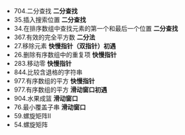 - 704.二分查找  **二分查找**   
- 35.插入搜索位置  **二分查找**
- 34.在排序数组中查找元素的第一个和最后一个位置  **二分查找**
- 367.有效的完全平方数  **二分法**
- 27.移除元素  **快慢指针（双指针）初遇**
- 26.删除有序数组中的重复项  **快慢指针**
- 283.移动零  **快慢指针**
- 844.比较含退格的字符串
- 977.有序数组的平方  **快慢指针**
- 977.有序数组的平方  **滑动窗口初遇**
- 904.水果成篮  **滑动窗口**
- 76.最小覆盖子串  **滑动窗口**
- 59.螺旋矩阵Ⅱ
- 54.螺旋矩阵


